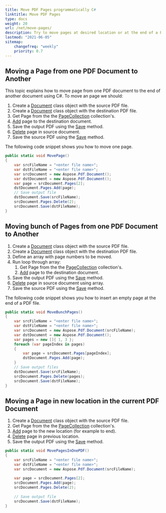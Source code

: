 ```yaml
---
title: Move PDF Pages programmatically C#
linktitle: Move PDF Pages
type: docs
weight: 20
url: /net/move-pages/
description: Try to move pages at desired location or at the end of a PDF file using Aspose.PDF for .NET.
lastmod: "2021-06-05"
sitemap:
    changefreq: "weekly"
    priority: 0.7
---
```


## Moving a Page from one PDF Document to Another

This topic explains how to move page from one PDF document to the end of another document using C#.
To move an page we should:

1. Create a [Document](https://apireference.aspose.com/net/pdf/aspose.pdf/document) class object with the source PDF file.
1. Create a [Document](https://apireference.aspose.com/net/pdf/aspose.pdf/document) class object with the destination PDF file.
1. Get Page from the the [PageCollection](https://apireference.aspose.com/net/pdf/aspose.pdf/pagecollection) collection's.
1. [Add](https://apireference.aspose.com/net/pdf/aspose.pdf.pagecollection/add/methods/1) page to the destination document.
1. Save the output PDF using the [Save](https://apireference.aspose.com/net/pdf/aspose.pdf.document/save/methods/4) method.
1. [Delete](https://apireference.aspose.com/pdf/net/aspose.pdf.pagecollection/delete/methods/1) page in source document.
1. Save the source PDF using the [Save](https://apireference.aspose.com/net/pdf/aspose.pdf.document/save/methods/4) method.

The following code snippet shows you how to move one page.

```csharp
public static void MovePage()
{
    var srcFileName = "<enter file name>";
    var dstFileName = "<enter file name>";
    var srcDocument = new Aspose.Pdf.Document();
    var dstDocument = new Aspose.Pdf.Document();
    var page = srcDocument.Pages[2];
    dstDocument.Pages.Add(page);
    // Save output file
    dstDocument.Save(srcFileName);
    srcDocument.Pages.Delete(2);
    srcDocument.Save(dstFileName);
}
```

## Moving bunch of Pages from one PDF Document to Another

1. Create a [Document](https://apireference.aspose.com/net/pdf/aspose.pdf/document) class object with the source PDF file.
1. Create a [Document](https://apireference.aspose.com/net/pdf/aspose.pdf/document) class object with the destination PDF file.
1. Define an array with page numbers to be moved.
1. Run loop through array:
    1. Get Page from the the [PageCollection](https://apireference.aspose.com/net/pdf/aspose.pdf/pagecollection) collection's.
    1. [Add](https://apireference.aspose.com/net/pdf/aspose.pdf.pagecollection/add/methods/1) page to the destination document.
1. Save the output PDF using the [Save](https://apireference.aspose.com/net/pdf/aspose.pdf.document/save/methods/4) method.
1. [Delete](https://apireference.aspose.com/pdf/net/aspose.pdf.pagecollection/delete/methods/2) page in source document using array.
1. Save the source PDF using the [Save](https://apireference.aspose.com/net/pdf/aspose.pdf.document/save/methods/4) method.

The following code snippet shows you how to insert an empty page at the end of a PDF file.

```csharp
public static void MoveBunchPages()
{
    var srcFileName = "<enter file name>";
    var dstFileName = "<enter file name>";
    var srcDocument = new Aspose.Pdf.Document(srcFileName);
    var dstDocument = new Aspose.Pdf.Document();
    var pages = new []{ 1, 3 };
    foreach (var pageIndex in pages)
    {
        var page = srcDocument.Pages[pageIndex];
        dstDocument.Pages.Add(page);
    }                       
    // Save output files
    dstDocument.Save(srcFileName);
    srcDocument.Pages.Delete(pages);
    srcDocument.Save(dstFileName);
}
```

## Moving a Page in new location in the current PDF Document

1. Create a [Document](https://apireference.aspose.com/net/pdf/aspose.pdf/document) class object with the source PDF file.
1. Get Page from the the [PageCollection](https://apireference.aspose.com/net/pdf/aspose.pdf/pagecollection) collection's.
1. [Add](https://apireference.aspose.com/net/pdf/aspose.pdf.pagecollection/add/methods/1) page to the new location (for example to end).
1. [Delete](https://apireference.aspose.com/pdf/net/aspose.pdf.pagecollection/delete/methods/1) page in previous location.
1. Save the output PDF using the [Save](https://apireference.aspose.com/net/pdf/aspose.pdf.document/save/methods/4) method.

```csharp
public static void MovePagesInOnePDF()
{
    var srcFileName = "<enter file name>";
    var dstFileName = "<enter file name>";
    var srcDocument = new Aspose.Pdf.Document(srcFileName);
   
    var page = srcDocument.Pages[2];
    srcDocument.Pages.Add(page);
    srcDocument.Pages.Delete(2);          
   
    // Save output file
    srcDocument.Save(dstFileName);
}
```
